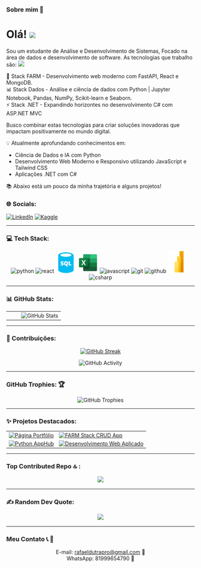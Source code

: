 ### Sobre mim 💫

# Olá! <img src="https://github.com/TheDudeThatCode/TheDudeThatCode/blob/master/Assets/Hi.gif" width="35" />

Sou um estudante de Análise e Desenvolvimento de Sistemas, Focado na área de dados e desenvolvimento de software. As tecnologias que trabalho são:
<img src="https://media.giphy.com/media/WUlplcMpOCEmTGBtBW/giphy.gif" width="30">

🚀 Stack FARM - Desenvolvimento web moderno com FastAPI, React e MongoDB. <br>
📊 Stack Dados - Análise e ciência de dados com Python | Jupyter Notebook, Pandas, NumPy, Scikit-learn e Seaborn.<br>
⚡ Stack .NET - Expandindo horizontes no desenvolvimento C# com ASP.NET MVC

Busco combinar estas tecnologias para criar soluções inovadoras que impactam positivamente no mundo digital.

💡 Atualmente aprofundando conhecimentos em:

- Ciência de Dados e IA com Python
- Desenvolvimento Web Moderno e Responsivo utilizando JavaScript e Tailwind CSS
- Aplicações .NET com C#

📚 Abaixo está um pouco da minha trajetória e alguns projetos!

### 🌐 Socials:

[![LinkedIn](https://img.shields.io/badge/LinkedIn-%230077B5.svg?logo=linkedin&logoColor=white)](https://linkedin.com/in/rafaelsantoshome)
[![Kaggle](https://img.shields.io/badge/Kaggle-%23020F7A.svg?logo=kaggle&logoColor=white)](https://www.kaggle.com/raeldata)

</div>

---

### 💻 Tech Stack:

<div align="center">
<img src="https://www.vectorlogo.zone/logos/python/python-icon.svg" alt="python" width="55" height="55"/>
<img src="https://www.vectorlogo.zone/logos/reactjs/reactjs-icon.svg" alt="react" width="55" height="55"/>
<img src="https://raw.githubusercontent.com/Haell39/Images-Icons/main/SVG/sql-database-generic-svgrepo-com.svg" alt="SQL Database" width="55" height="55"/>
<img src="https://raw.githubusercontent.com/Haell39/Images-Icons/main/SVG/excel-svgrepo-com.svg" alt="Excel" width="55" height="55"/>
<img src="https://www.vectorlogo.zone/logos/javascript/javascript-icon.svg" alt="javascript" width="55" height="55"/>
<img src="https://www.vectorlogo.zone/logos/git-scm/git-scm-icon.svg" alt="git" width="55" height="55"/>
<img src="https://www.vectorlogo.zone/logos/github/github-icon.svg" alt="github" width="55" height="55"/>
<img src="https://raw.githubusercontent.com/Haell39/Images-Icons/main/SVG/Power-BI-Logo.svg" alt="Power BI" width="60" height="60"/>
<img src="https://www.vectorlogo.zone/logos/dotnet/dotnet-icon.svg" alt="csharp" width="55" height="55"/>

<!--
<img src="https://www.vectorlogo.zone/logos/nodejs/nodejs-icon.svg" alt="nodejs" width="55" height="55"/>
<img src="https://www.vectorlogo.zone/logos/postgresql/postgresql-icon.svg" alt="sql" width="55" height="55"/>
-->

</div>

---

### 📊 GitHub Stats:

<div align="center">
  <table>
    <tr>
      <td style="padding-left: 40px;">
        <img src="https://github-readme-stats.vercel.app/api?username=Haell39&show_icons=true&theme=radical" alt="GitHub Stats">
      </td>
    </tr>
  </table>
</div>

---

### 🌟 Contribuições:

<div align="center">
  
[![GitHub Streak](https://github-readme-streak-stats.herokuapp.com/?user=Haell39&theme=radical)](https://git.io/streak-stats)
  
<img src="https://github-readme-activity-graph.vercel.app/graph?username=Haell39&theme=radical&hide_border=true" alt="GitHub Activity">

</div>

---

### GitHub Trophies: 🏆

<div align="center">
  
![GitHub Trophies](https://github-profile-trophy.vercel.app/?username=Haell39&theme=radical&no-frame=false&margin-w=15)

</div>

---

### ✨ Projetos Destacados:

<div align="center">

<table>
  <tr>
    <td>
      <a href="https://github.com/Haell39/Pagina_Portifolio">
        <img src="https://github-readme-stats.vercel.app/api/pin/?username=Haell39&repo=Pagina_Portifolio&theme=radical" alt="Página Portfólio">
      </a>
    </td>
    <td>
      <a href="https://github.com/Haell39/FARM_Stack-CRUDapp">
        <img src="https://github-readme-stats.vercel.app/api/pin/?username=Haell39&repo=FARM_Stack-CRUDapp&theme=radical" alt="FARM Stack CRUD App">
      </a>
    </td>
  </tr>
  <tr>
    <td>
      <a href="https://github.com/Haell39/Python-AppHub">
        <img src="https://github-readme-stats.vercel.app/api/pin/?username=Haell39&repo=Python-AppHub&theme=radical" alt="Python AppHub">
      </a>
    </td>
    <td>
      <a href="https://github.com/Haell39/Applied-WebDevelopment">
        <img src="https://github-readme-stats.vercel.app/api/pin/?username=Haell39&repo=Applied-WebDevelopment&theme=radical" alt="Desenvolvimento Web Aplicado">
      </a>
    </td>
  </tr>
</table>

</div>

---

### Top Contributed Repo 🔝 :

<div align="center">
  
![](https://github-contributor-stats.vercel.app/api?username=Haell39&limit=5&theme=radical&combine_all_yearly_contributions=true)

</div>

---

### ✍️ Random Dev Quote:

<div align="center">

![](https://quotes-github-readme.vercel.app/api?type=horizontal&theme=dark&quote=A+computação+é+nenhuma+outra+coisa+senão+uma+matemática+disfarçada.&author=Edsger+W.+Dijkstra)

</div>

---

### Meu Contato 📞 📩

<div align="center">
  
E-mail: rafaeldutrapro@gmail.com 📧<br>
WhatsApp: 81999654790 📱<br>

</div>

